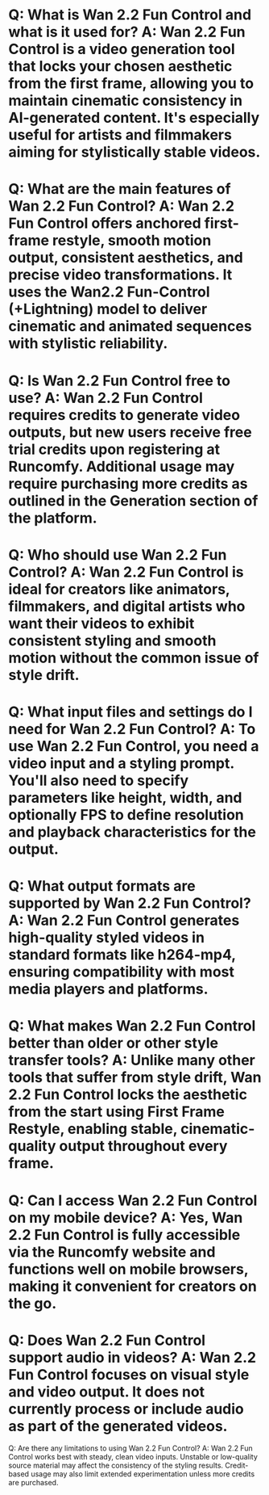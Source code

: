 Q:
What is Wan 2.2 Fun Control and what is it used for?
A:
Wan 2.2 Fun Control is a video generation tool that locks your chosen aesthetic from the first frame, allowing you to maintain cinematic consistency in AI-generated content. It's especially useful for artists and filmmakers aiming for stylistically stable videos.
===
Q:
What are the main features of Wan 2.2 Fun Control?
A:
Wan 2.2 Fun Control offers anchored first-frame restyle, smooth motion output, consistent aesthetics, and precise video transformations. It uses the Wan2.2 Fun-Control (+Lightning) model to deliver cinematic and animated sequences with stylistic reliability.
===
Q:
Is Wan 2.2 Fun Control free to use?
A:
Wan 2.2 Fun Control requires credits to generate video outputs, but new users receive free trial credits upon registering at Runcomfy. Additional usage may require purchasing more credits as outlined in the Generation section of the platform.
===
Q:
Who should use Wan 2.2 Fun Control?
A:
Wan 2.2 Fun Control is ideal for creators like animators, filmmakers, and digital artists who want their videos to exhibit consistent styling and smooth motion without the common issue of style drift.
===
Q:
What input files and settings do I need for Wan 2.2 Fun Control?
A:
To use Wan 2.2 Fun Control, you need a video input and a styling prompt. You'll also need to specify parameters like height, width, and optionally FPS to define resolution and playback characteristics for the output.
===
Q:
What output formats are supported by Wan 2.2 Fun Control?
A:
Wan 2.2 Fun Control generates high-quality styled videos in standard formats like h264-mp4, ensuring compatibility with most media players and platforms.
===
Q:
What makes Wan 2.2 Fun Control better than older or other style transfer tools?
A:
Unlike many other tools that suffer from style drift, Wan 2.2 Fun Control locks the aesthetic from the start using First Frame Restyle, enabling stable, cinematic-quality output throughout every frame.
===
Q:
Can I access Wan 2.2 Fun Control on my mobile device?
A:
Yes, Wan 2.2 Fun Control is fully accessible via the Runcomfy website and functions well on mobile browsers, making it convenient for creators on the go.
===
Q:
Does Wan 2.2 Fun Control support audio in videos?
A:
Wan 2.2 Fun Control focuses on visual style and video output. It does not currently process or include audio as part of the generated videos.
===
Q:
Are there any limitations to using Wan 2.2 Fun Control?
A:
Wan 2.2 Fun Control works best with steady, clean video inputs. Unstable or low-quality source material may affect the consistency of the styling results. Credit-based usage may also limit extended experimentation unless more credits are purchased.